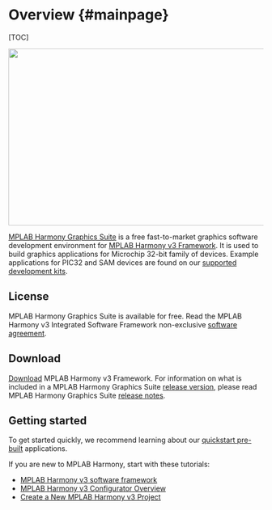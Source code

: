Overview {#mainpage}
========

[TOC]

<img src="graphics_suite.png" width="700" height="350" />

[MPLAB Harmony Graphics Suite](GraphicsSuite.html) is a free fast-to-market graphics software development environment for [MPLAB Harmony v3 Framework](https://www.microchip.com/mplab/mplab-harmony). It is used to build graphics applications for Microchip 32-bit family of devices. Example applications for PIC32 and SAM devices are found on our [supported development kits](https://github.com/Microchip-MPLAB-Harmony/gfx/wiki/Supported-Development-Boards).

## License

MPLAB Harmony Graphics Suite is available for free. Read the MPLAB Harmony v3 Integrated Software Framework non-exclusive [software agreement](https://github.com/Microchip-MPLAB-Harmony/gfx/blob/master/mplab_harmony_license.md).

## Download
[Download](https://microchipdeveloper.com/harmony3:mhc-overview#install) MPLAB Harmony v3 Framework. For information on what is included in a MPLAB Harmony Graphics Suite [release version](https://github.com/Microchip-MPLAB-Harmony/gfx/blob/master/readme.md), please read MPLAB Harmony Graphics Suite [release notes](https://github.com/Microchip-MPLAB-Harmony/gfx/blob/master/release_notes.md).

## Getting started
To get started quickly, we recommend learning about our [quickstart pre-built](https://github.com/Microchip-MPLAB-Harmony/gfx/wiki/Quickstart-Pre-built-Applications) applications.  


If you are new to MPLAB Harmony, start with these tutorials:

* [MPLAB Harmony v3 software framework](https://microchipdeveloper.com/harmony3:start) 
* [MPLAB Harmony v3 Configurator Overview](https://microchipdeveloper.com/harmony3:mhc-overview)
* [Create a New MPLAB Harmony v3 Project](https://microchipdeveloper.com/harmony3:new-proj)




